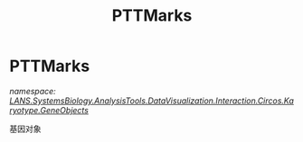 ﻿---
title: PTTMarks
---

# PTTMarks
_namespace: [LANS.SystemsBiology.AnalysisTools.DataVisualization.Interaction.Circos.Karyotype.GeneObjects](N-LANS.SystemsBiology.AnalysisTools.DataVisualization.Interaction.Circos.Karyotype.GeneObjects.html)_

基因对象




